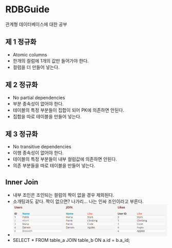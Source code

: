 # RDBGuide
관계형 데이터베이스에 대한 공부

## 제 1 정규화
  * Atomic columns 
  * 한개의 컬럼에 1개의 값만 들어가야 한다.
  * 컬럼을 더 만들어 넣는다.

## 제 2 정규화
  * No partial dependencies
  * 부분 종속성이 없어야 한다.
  * 테이블의 특정 부분들이 집합이 되어 PK에 의존하면 안된다.
  * 집합을 따로 테이블을 만들어 넣는다.

## 제 3 정규화
  * No transitive dependencies
  * 이행 종속성이 없어야 한다.
  * 테이블의 특정 부분들이 내부 컬럼값에 의존하면 안된다.
  * 의존 부분들을 따로 테이블을 만들어 넣는다.

## Inner Join
  * 내부 조인은 조인되는 컬럼의 짝이 없을 경우 제외된다.   
  * 소개팅과도 같다. 짝이 없으면? 나가리... 나는 인싸 조인이라고 부른다.     
  * ![](img/inner_join.PNG)    
  * SELECT * FROM table_a JOIN table_b ON a.id = b.a_id;